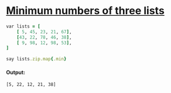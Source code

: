 [1]: https://rosettacode.org/wiki/Minimum_numbers_of_three_lists

# [Minimum numbers of three lists][1]

```ruby
var lists = [
    [ 5, 45, 23, 21, 67],
    [43, 22, 78, 46, 38],
    [ 9, 98, 12, 98, 53],
]
 
say lists.zip.map{.min}
```

#### Output:
```
[5, 22, 12, 21, 38]
```
